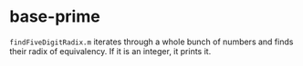 # base-prime

`findFiveDigitRadix.m` iterates through a whole bunch of numbers and finds their radix of equivalency. If it is an integer, it prints it.
